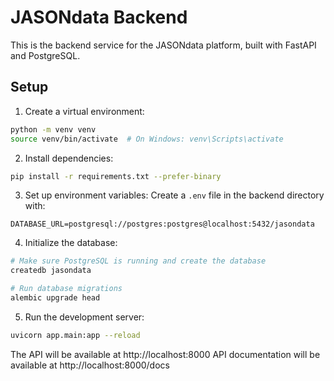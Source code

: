 # JASONdata Backend

This is the backend service for the JASONdata platform, built with FastAPI and PostgreSQL.

## Setup

1. Create a virtual environment:

```bash
python -m venv venv
source venv/bin/activate  # On Windows: venv\Scripts\activate
```

2. Install dependencies:

```bash
pip install -r requirements.txt --prefer-binary
```

3. Set up environment variables:
   Create a `.env` file in the backend directory with:

```
DATABASE_URL=postgresql://postgres:postgres@localhost:5432/jasondata
```

4. Initialize the database:

```bash
# Make sure PostgreSQL is running and create the database
createdb jasondata

# Run database migrations
alembic upgrade head
```

5. Run the development server:

```bash
uvicorn app.main:app --reload
```

The API will be available at http://localhost:8000
API documentation will be available at http://localhost:8000/docs
